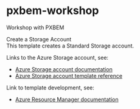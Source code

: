 # pxbem-workshop
Workshop with PXBEM

Create a Storage Account  
This template creates a Standard Storage account. 

Links to the Azure Storage account, see:

- [Azure Storage account documentation](http://azure.microsoft.com/documentation/articles/storage-create-storage-account/)
- [Azure Storage account template reference](https://docs.microsoft.com/azure/templates/microsoft.storage/allversions)

Link to template development, see:
- [Azure Resource Manager documentation](https://docs.microsoft.com/en-us/azure/azure-resource-manager/)

